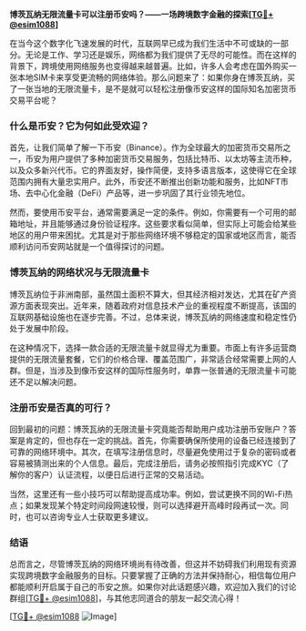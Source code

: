**博茨瓦纳无限流量卡可以注册币安吗？——一场跨境数字金融的探索[[TG💪+ @esim1088](https://t.me/s/esim1088)]**

在当今这个数字化飞速发展的时代，互联网早已成为我们生活中不可或缺的一部分。无论是工作、学习还是娱乐，网络都为我们提供了无尽的可能性。而在这样的背景下，跨境使用网络服务也变得越来越普遍。比如，许多人会考虑在国外购买一张本地SIM卡来享受更流畅的网络体验。那么问题来了：如果你身在博茨瓦纳，买了一张当地的无限流量卡，是不是就可以轻松注册像币安这样的国际知名加密货币交易平台呢？

### 什么是币安？它为何如此受欢迎？

首先，让我们简单了解一下币安（Binance）。作为全球最大的加密货币交易所之一，币安为用户提供了多种加密货币交易服务，包括比特币、以太坊等主流币种，以及众多新兴代币。它的界面友好，操作简便，支持多语言版本，这使得它在全球范围内拥有大量忠实用户。此外，币安还不断推出创新功能和服务，比如NFT市场、去中心化金融（DeFi）产品等，进一步巩固了其行业领先地位。

然而，要使用币安平台，通常需要满足一定的条件。例如，你需要有一个可用的邮箱地址，并且能够通过身份验证程序。这些要求看似简单，但实际上可能会给某些地区的用户带来困扰。尤其是对于那些网络环境不够稳定的国家或地区而言，能否顺利访问币安网站就是一个值得探讨的问题。

### 博茨瓦纳的网络状况与无限流量卡

博茨瓦纳位于非洲南部，虽然国土面积不算大，但其经济相对发达，尤其在矿产资源方面表现突出。近年来，随着政府对信息技术产业的重视程度不断提高，该国的互联网基础设施也在逐步完善。不过，总体来说，博茨瓦纳的网络速度和稳定性仍处于发展中阶段。

在这种情况下，选择一款合适的无限流量卡就显得尤为重要。市面上有许多运营商提供的无限流量套餐，它们的价格合理、覆盖范围广，非常适合经常需要上网的人群。但是，当涉及到像币安这样的国际性服务时，单靠一张普通的无限流量卡可能还不足以解决问题。

### 注册币安是否真的可行？

回到最初的问题：博茨瓦纳的无限流量卡究竟能否帮助用户成功注册币安账户？答案是肯定的，但也存在一定的挑战。首先，你需要确保所使用的设备已经连接到了可靠的网络环境中。其次，在填写注册信息时，尽量避免使用过于复杂的密码或者容易被猜测出来的个人信息。最后，完成注册后，请务必按照指引完成KYC（了解你的客户）认证流程，以便日后进行正常的交易活动。

当然，这里还有一些小技巧可以帮助提高成功率。例如，尝试更换不同的Wi-Fi热点；如果发现某个特定时间段网速较慢，则可以选择避开高峰时段再试一次。同时，也可以咨询专业人士获取更多建议。

### 结语

总而言之，尽管博茨瓦纳的网络环境尚有待改善，但这并不妨碍我们利用现有资源实现跨境数字金融服务的目标。只要掌握了正确的方法并保持耐心，相信每位用户都能顺利开启属于自己的币安之旅。如果你对此话题感兴趣，欢迎加入我们的讨论群组[[TG💪+ @esim1088](https://t.me/s/esim1088)]，与其他志同道合的朋友一起交流心得！

[[TG💪+ @esim1088](https://t.me/s/esim1088) ![Image](https://i.postimg.cc/4NQfJmqS/Snipaste-2025-05-13-00-14-12.png)]